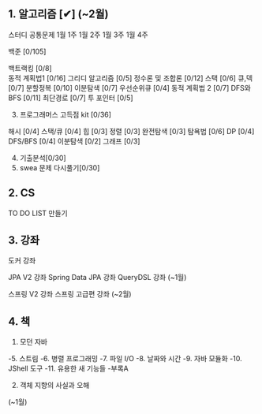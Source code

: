 ## 1. 알고리즘  [✔] (~2월)

스터디 공통문제
1월 1주
1월 2주
1월 3주
1월 4주

백준 [0/105]

백트랙킹 [0/8]  
동적 계획법1 [0/16] 
그리디 알고리즘 [0/5]
정수론 및 조합론 [0/12]
스택 [0/6]
큐,덱 [0/7]
분할정복 [0/10]
이분탐색 [0/7]
우선순위큐 [0/4]
동적 계획법 2 [0/7]
DFS와 BFS [0/11]
최단경로 [0/7]
투 포인터 [0/5]

3. 프로그래머스 고득점 kit [0/36]

해시 [0/4]
스택/큐 [0/4]
힙 [0/3]
정렬 [0/3] 
완전탐색 [0/3]
탐욕법 [0/6]
DP [0/4]
DFS/BFS [0/4]
이분탐색 [0/2]
그래프 [0/3]

4. 기출분석[0/30]
5. swea 문제 다시풀기[0/30]

## 2. CS

TO DO LIST 만들기

## 3. 강좌

도커 강좌

JPA V2 강좌
Spring Data JPA 강좌
QueryDSL 강좌
(~1월)

스프링 V2 강좌
스프링 고급편 강좌
(~2월)

## 4. 책

1. 모던 자바

-5. 스트림
-6. 병렬 프로그래밍
-7. 파일 I/O
-8. 날짜와 시간
-9. 자바 모듈화
-10. JShell 도구
-11. 유용한 새 기능들
-부록A

2. 객체 지향의 사실과 오해

(~1월)


